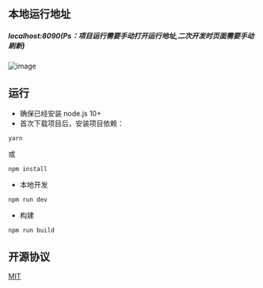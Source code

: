 ## 本地运行地址

##### localhost:8090(Ps：项目运行需要手动打开运行地址,二次开发时页面需要手动刷新)

![image](https://ae01.alicdn.com/kf/U51bfb661aba945b48a4c71774421d414C.gif)

## 运行

- 确保已经安装 node.js 10+
- 首次下载项目后，安装项目依赖：

```
yarn
```

或

```
npm install
```

- 本地开发

```
npm run dev
```

- 构建

```
npm run build
```

## 开源协议

[MIT](https://opensource.org/licenses/MIT)
